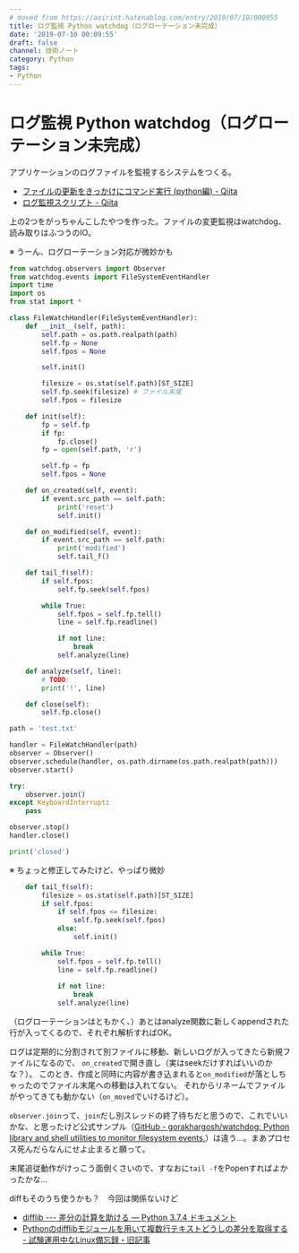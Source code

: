 ```yaml
---
# moved from https://aoirint.hatenablog.com/entry/2019/07/10/000955
title: ログ監視 Python watchdog（ログローテーション未完成）
date: '2019-07-10 00:09:55'
draft: false
channel: 技術ノート
category: Python
tags:
- Python
---
```

# ログ監視 Python watchdog（ログローテーション未完成）

アプリケーションのログファイルを監視するシステムをつくる。

- [ファイルの更新をきっかけにコマンド実行 (python編) - Qiita](https://qiita.com/ksato9700/items/ea4b769d010e8cf1fb0c)
- [ログ監視スクリプト - Qiita](https://qiita.com/hidetzu/items/dd51ea30758bd4c8e521)

上の2つをがっちゃんこしたやつを作った。ファイルの変更監視はwatchdog、読み取りはふつうのIO。

※ うーん、ログローテーション対応が微妙かも

```python
from watchdog.observers import Observer
from watchdog.events import FileSystemEventHandler
import time
import os
from stat import *

class FileWatchHandler(FileSystemEventHandler):
    def __init__(self, path):
        self.path = os.path.realpath(path)
        self.fp = None
        self.fpos = None

        self.init()

        filesize = os.stat(self.path)[ST_SIZE]
        self.fp.seek(filesize) # ファイル末尾
        self.fpos = filesize

    def init(self):
        fp = self.fp
        if fp:
            fp.close()
        fp = open(self.path, 'r')

        self.fp = fp
        self.fpos = None

    def on_created(self, event):
        if event.src_path == self.path:
            print('reset')
            self.init()

    def on_modified(self, event):
        if event.src_path == self.path:
            print('modified')
            self.tail_f()

    def tail_f(self):
        if self.fpos:
            self.fp.seek(self.fpos)

        while True:
            self.fpos = self.fp.tell()
            line = self.fp.readline()

            if not line:
                break
            self.analyze(line)

    def analyze(self, line):
        # TODO:
        print('!', line)

    def close(self):
        self.fp.close()

path = 'test.txt'

handler = FileWatchHandler(path)
observer = Observer()
observer.schedule(handler, os.path.dirname(os.path.realpath(path)))
observer.start()

try:
    observer.join()
except KeyboardInterrupt:
    pass

observer.stop()
handler.close()

print('closed')
```


※ ちょっと修正してみたけど、やっぱり微妙

```python
    def tail_f(self):
        filesize = os.stat(self.path)[ST_SIZE]
        if self.fpos:
            if self.fpos <= filesize:
                self.fp.seek(self.fpos)
            else:
                self.init()

        while True:
            self.fpos = self.fp.tell()
            line = self.fp.readline()
            
            if not line:
                break
            self.analyze(line)
```

（ログローテーションはともかく、）あとはanalyze関数に新しくappendされた行が入ってくるので、それぞれ解析すればOK。

ログは定期的に分割されて別ファイルに移動、新しいログが入ってきたら新規ファイルになるので、
`on_created`で開き直し（実はseekだけすればいいのかな？）。
このとき、作成と同時に内容が書き込まれると`on_modified`が落としちゃったのでファイル末尾への移動は入れてない。
それからリネームでファイルがやってきても動かない（`on_moved`でいけるけど）。

`observer.join`って、`join`だし別スレッドの終了待ちだと思うので、これでいいかな、と思ったけど公式サンプル（[GitHub - gorakhargosh/watchdog: Python library and shell utilities to monitor filesystem events.](https://github.com/gorakhargosh/watchdog)）は違う...。まあプロセス死んだらなんにせよ止まると願って。

末尾追従動作がけっこう面倒くさいので、すなおに`tail -f`をPopenすればよかったかな...

diffもそのうち使うかも？　今回は関係ないけど

- [difflib --- 差分の計算を助ける — Python 3.7.4 ドキュメント](https://docs.python.org/ja/3/library/difflib.html)
- [Pythonのdifflibモジュールを用いて複数行テキストどうしの差分を取得する - 試験運用中なLinux備忘録・旧記事](https://kakurasan.hatenadiary.jp/entry/20100308/p1)
